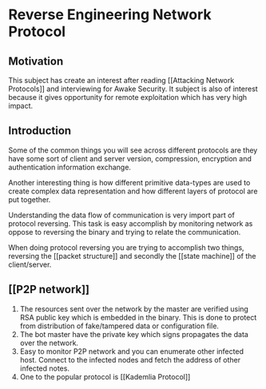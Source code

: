 # Reverse Engineering Network Protocol 

## Motivation

This subject has create an interest after reading [[Attacking Network Protocols]] and interviewing for Awake Security. It subject is also of interest because it gives opportunity for remote exploitation which has very high impact.

## Introduction

Some of the common things you will see across different protocols are they have some sort of client and server version, compression, encryption and authentication information exchange.

Another interesting thing is how different primitive data-types are used to create complex data representation and how different layers of protocol are put together.

Understanding the data flow of communication is very import part of protocol reversing. This task is easy accomplish by monitoring network as oppose to reversing the binary and trying to relate the communication.

When doing protocol reversing you are trying to accomplish two things, reversing the [[packet structure]] and secondly the [[state machine]] of the client/server.

## [[P2P network]]

1. The resources sent over the network by the master are verified using RSA public key which is embedded in the binary. This is done to protect from distribution of fake/tampered data or configuration file.
2. The bot master have the private key which signs propagates the data over the network.
3. Easy to monitor P2P network and you can enumerate other infected host. Connect to the infected nodes and fetch the address of other infected notes. 
4. One to the popular protocol is [[Kademlia Protocol]]